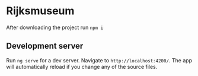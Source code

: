 # Rijksmuseum

After downloading the project run `npm i`

## Development server

Run `ng serve` for a dev server. Navigate to `http://localhost:4200/`. The app will automatically reload if you change any of the source files.

